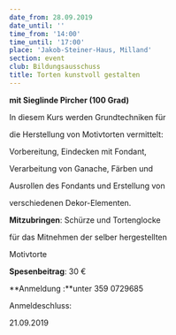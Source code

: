 ```yaml
---
date_from: 28.09.2019
date_until: ''
time_from: '14:00'
time_until: '17:00'
place: 'Jakob-Steiner-Haus, Milland'
section: event
club: Bildungsausschuss
title: Torten kunstvoll gestalten
---
```

**mit Sieglinde Pircher (100 Grad)**

In diesem Kurs werden Grundtechniken für

die Herstellung von Motivtorten vermittelt:

Vorbereitung, Eindecken mit Fondant,

Verarbeitung von Ganache, Färben und

Ausrollen des Fondants und Erstellung von

verschiedenen Dekor-Elementen. 



**Mitzubringen**: Schürze und Tortenglocke

für das Mitnehmen der selber hergestellten

Motivtorte

**Spesenbeitrag**: 30 €

**Anmeldung:**unter 359 0729685

Anmeldeschluss:

21.09.2019
